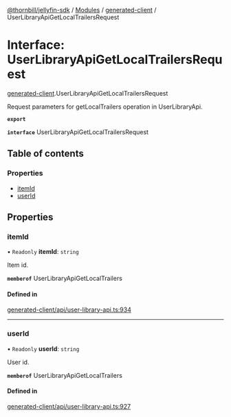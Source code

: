 [@thornbill/jellyfin-sdk](../README.md) / [Modules](../modules.md) / [generated-client](../modules/generated_client.md) / UserLibraryApiGetLocalTrailersRequest

# Interface: UserLibraryApiGetLocalTrailersRequest

[generated-client](../modules/generated_client.md).UserLibraryApiGetLocalTrailersRequest

Request parameters for getLocalTrailers operation in UserLibraryApi.

**`export`**

**`interface`** UserLibraryApiGetLocalTrailersRequest

## Table of contents

### Properties

- [itemId](generated_client.UserLibraryApiGetLocalTrailersRequest.md#itemid)
- [userId](generated_client.UserLibraryApiGetLocalTrailersRequest.md#userid)

## Properties

### itemId

• `Readonly` **itemId**: `string`

Item id.

**`memberof`** UserLibraryApiGetLocalTrailers

#### Defined in

[generated-client/api/user-library-api.ts:934](https://github.com/jellyfin/jellyfin-sdk-typescript/blob/7402732/src/generated-client/api/user-library-api.ts#L934)

___

### userId

• `Readonly` **userId**: `string`

User id.

**`memberof`** UserLibraryApiGetLocalTrailers

#### Defined in

[generated-client/api/user-library-api.ts:927](https://github.com/jellyfin/jellyfin-sdk-typescript/blob/7402732/src/generated-client/api/user-library-api.ts#L927)
